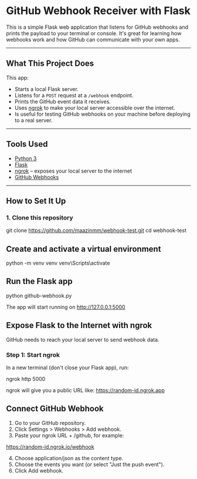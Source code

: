 # GitHub Webhook Receiver with Flask

This is a simple Flask web application that listens for GitHub webhooks and prints the payload to your terminal or console. It's great for learning how webhooks work and how GitHub can communicate with your own apps.

---

## What This Project Does

This app:
- Starts a local Flask server.
- Listens for a `POST` request at a `/webhook` endpoint.
- Prints the GitHub event data it receives.
- Uses [ngrok](https://ngrok.com/) to make your local server accessible over the internet.
- Is useful for testing GitHub webhooks on your machine before deploying to a real server.

---

## Tools Used

- [Python 3](https://www.python.org/)
- [Flask](https://flask.palletsprojects.com/)
- [ngrok](https://ngrok.com/) – exposes your local server to the internet
- [GitHub Webhooks](https://docs.github.com/en/webhooks)

---

## How to Set It Up

### 1. **Clone this repository**

git clone https://github.com/maazinmm/webhook-test.git
cd webhook-test

## Create and activate a virtual environment

python -m venv venv
venv\Scripts\activate


## Run the Flask app

python github-webhook.py

The app will start running on http://127.0.0.1:5000


## Expose Flask to the Internet with ngrok

GitHub needs to reach your local server to send webhook data.

### Step 1: Start ngrok
In a new terminal (don't close your Flask app), run:

ngrok http 5000

ngrok will give you a public URL like:
https://random-id.ngrok.app

## Connect GitHub Webhook
1. Go to your GitHub repository.
2. Click Settings > Webhooks > Add webhook.
3. Paste your ngrok URL + /github, for example:

https://random-id.ngrok.io/webhook

4. Choose application/json as the content type.
5. Choose the events you want (or select "Just the push event").
6. Click Add webhook.

```bash